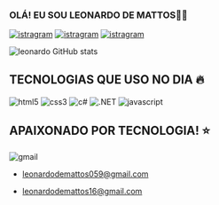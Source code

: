 ### OLÁ!  EU SOU LEONARDO DE MATTOS👋🏼 


[![istragram](https://img.shields.io/badge/Instagram-E4405F?style=for-the-badge&logo=instagram&logoColor=white)](https://www.instagram.com/leonardo_de_mattos01?igsh=dmpkdGdpaGNqNTRj)
[![istragram](https://img.shields.io/badge/LinkedIn-0077B5?style=for-the-badge&logo=linkedin&logoColor=white)]()
[![istragram](https://img.shields.io/badge/Facebook-1877F2?style=for-the-badge&logo=facebook&logoColor=white)](https://www.facebook.com/leonardo.demattos.771?mibextid=ZbWKwL)

![leonardo GitHub stats](https://github-readme-stats.vercel.app/api?username=leonardodematto&show_icons=true&theme=tokyonight)


 ## TECNOLOGIAS QUE USO NO DIA 🔥
<div styles=display: inline_block"><be/>
<img align="center"alt="html5" src="https://img.shields.io/badge/HTML5-E34F26?style=for-the-badge&logo=html5&logoColor=white"/>
<img align="center"alt="css3" src="https://img.shields.io/badge/CSS3-1572B6?style=for-the-badge&logo=css3&logoColor=white" />
<img align="center"alt="c#" src="https://img.shields.io/badge/C%23-239120?style=for-the-badge&logo=c-sharp&logoColor=white" />
<img align="center" alt=".NET" src="https://img.shields.io/badge/.NET-5C2D91?style=for-the-badge&logo=.net&logoColor=white" />
<img align="center" alt="javascript" src="https://img.shields.io/badge/JavaScript-F7DF1E?style=for-the-badge&logo=javascript&logoColor=black" />

</div>

##       APAIXONADO POR TECNOLOGIA! ⭐


 <div styles=display: inline_block"><be/>
<img align="center"alt="gmail" src="https://img.shields.io/badge/Gmail-D14836?style=for-the-badge&logo=gmail&logoColor=white"
</div> 

*  leonardodemattos059@gmail.com

* leonardodemattos16@gmail.com

